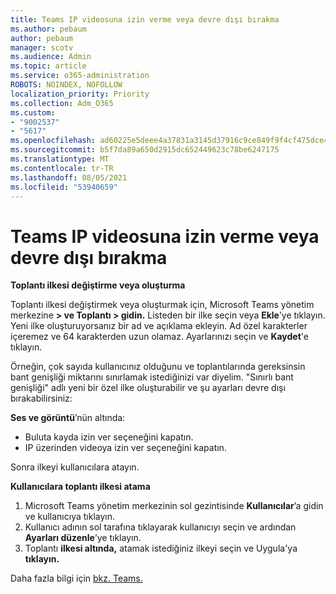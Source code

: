```yaml
---
title: Teams IP videosuna izin verme veya devre dışı bırakma
ms.author: pebaum
author: pebaum
manager: scotv
ms.audience: Admin
ms.topic: article
ms.service: o365-administration
ROBOTS: NOINDEX, NOFOLLOW
localization_priority: Priority
ms.collection: Adm_O365
ms.custom:
- "9002537"
- "5617"
ms.openlocfilehash: ad60225e5deee4a37831a3145d37916c9ce849f9f4cf475dce4c9a6210f83af9
ms.sourcegitcommit: b5f7da89a650d2915dc652449623c78be6247175
ms.translationtype: MT
ms.contentlocale: tr-TR
ms.lasthandoff: 08/05/2021
ms.locfileid: "53940659"
---
```

# <a name="teams-allow-or-disable-ip-video"></a>Teams IP videosuna izin verme veya devre dışı bırakma

**Toplantı ilkesi değiştirme veya oluşturma**

Toplantı ilkesi değiştirmek veya oluşturmak için, Microsoft Teams yönetim merkezine **> ve Toplantı > gidin.** Listeden bir ilke seçin veya **Ekle**’ye tıklayın. Yeni ilke oluşturuyorsanız bir ad ve açıklama ekleyin. Ad özel karakterler içeremez ve 64 karakterden uzun olamaz. Ayarlarınızı seçin ve **Kaydet**'e tıklayın.

Örneğin, çok sayıda kullanıcınız olduğunu ve toplantılarında gereksinsin bant genişliği miktarını sınırlamak istediğinizi var diyelim. "Sınırlı bant genişliği" adlı yeni bir özel ilke oluşturabilir ve şu ayarları devre dışı bırakabilirsiniz:

**Ses ve görüntü**’nün altında:

- Buluta kayda izin ver seçeneğini kapatın.
- IP üzerinden videoya izin ver seçeneğini kapatın.

Sonra ilkeyi kullanıcılara atayın.

**Kullanıcılara toplantı ilkesi atama**

1. Microsoft Teams yönetim merkezinin sol gezintisinde **Kullanıcılar**’a gidin ve kullanıcıya tıklayın.
2. Kullanıcı adının sol tarafına tıklayarak kullanıcıyı seçin ve ardından **Ayarları düzenle**’ye tıklayın.
3. Toplantı **ilkesi altında,** atamak istediğiniz ilkeyi seçin ve Uygula'ya **tıklayın.**

Daha fazla bilgi için [bkz. Teams.](https://docs.microsoft.com/microsoftteams/meeting-policies-in-teams)

